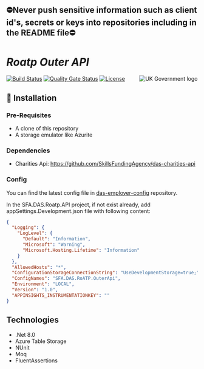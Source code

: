 ## ⛔Never push sensitive information such as client id's, secrets or keys into repositories including in the README file⛔

# _Roatp Outer API_

<img src="https://avatars.githubusercontent.com/u/9841374?s=200&v=4" align="right" alt="UK Government logo">

[![Build Status](https://sfa-gov-uk.visualstudio.com/Digital%20Apprenticeship%20Service/_apis/build/status%2Fdas-apim-endpoints-Roatp?repoName=SkillsFundingAgency%2Fdas-apim-endpoints&branchName=refs%2Fpull%2F1335%2Fmerge)](https://sfa-gov-uk.visualstudio.com/Digital%20Apprenticeship%20Service/_build/latest?definitionId=2879&repoName=SkillsFundingAgency%2Fdas-apim-endpoints&branchName=refs%2Fpull%2F1335%2Fmerge)
[![Quality Gate Status](https://sonarcloud.io/api/project_badges/measure?project=SkillsFundingAgency_das-apim-endpoints_Roatp&metric=alert_status)](https://sonarcloud.io/summary/new_code?id=SkillsFundingAgency_das-apim-endpoints_Roatp)
[![License](https://img.shields.io/badge/license-MIT-lightgrey.svg?longCache=true&style=flat-square)](https://en.wikipedia.org/wiki/MIT_License)

## 🚀 Installation

### Pre-Requisites
* A clone of this repository
* A storage emulator like Azurite

### Dependencies
* Charities Api: https://github.com/SkillsFundingAgency/das-charities-api


### Config

You can find the latest config file in [das-employer-config](https://github.com/SkillsFundingAgency/das-employer-config/blob/master/das-apim-endpoints/SFA.DAS.RoATP.OuterApi.json) repository.

In the SFA.DAS.Roatp.API project, if not exist already, add appSettings.Development.json file with following content:
```json
{
  "Logging": {
    "LogLevel": {
      "Default": "Information",
      "Microsoft": "Warning",
      "Microsoft.Hosting.Lifetime": "Information"
    }
  },
  "AllowedHosts": "*",
  "ConfigurationStorageConnectionString": "UseDevelopmentStorage=true;",
  "ConfigNames": "SFA.DAS.RoATP.OuterApi",
  "Environment": "LOCAL",
  "Version": "1.0",
  "APPINSIGHTS_INSTRUMENTATIONKEY": ""
}
```

## Technologies
* .Net 8.0
* Azure Table Storage
* NUnit
* Moq
* FluentAssertions